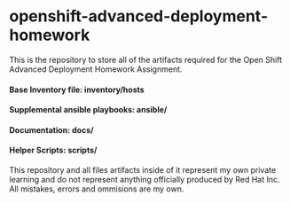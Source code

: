 <!-- TITLE: Openshift Ha Deployment Homework -->
<!-- SUBTITLE: Git Repository for my Open Shift HA Deployment Homework -->


# openshift-advanced-deployment-homework
This is the repository to store all of the artifacts required for the Open Shift Advanced Deployment Homework Assignment.

#### Base Inventory file: inventory/hosts
#### Supplemental ansible playbooks: ansible/
#### Documentation: docs/
#### Helper Scripts: scripts/


This repository and all files artifacts inside of it represent my own private learning and do not represent anything officially produced by Red Hat Inc.
All mistakes, errors and ommisions are my own.

